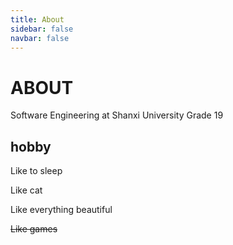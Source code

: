 ```yaml
---
title: About
sidebar: false
navbar: false
---
```


# ABOUT

Software Engineering at Shanxi University Grade 19

## hobby

Like to sleep

Like cat

Like everything beautiful

~~Like games~~
